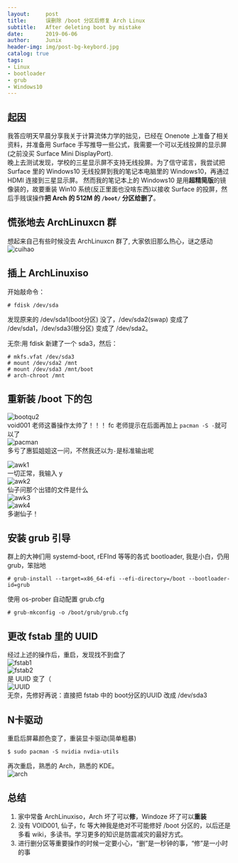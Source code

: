 ```yaml
---
layout:     post
title:      误删除 /boot 分区后修复 Arch Linux
subtitle:   After deleting boot by mistake
date:       2019-06-06
author:     Junix
header-img: img/post-bg-keybord.jpg
catalog: true
tags:
- Linux
- bootloader
- grub
- Windows10
---
```


## 起因
我答应明天早晨分享我关于计算流体力学的拙见，已经在 Onenote 上准备了相关资料，并准备用 Surface 手写推导一些公式，我需要一个可以无线投屏的显示屏(之前没买 Surface Mini DisplayPort).  
晚上去测试发现，学校的三星显示屏不支持无线投屏。为了信守诺言，我尝试把 Surface
里的 Windows10 无线投屏到我的笔记本电脑里的 Windows10，再通过 HDMI 连接到三星显示屏。
然而我的笔记本上的 Windows10 是用**超精简版**的镜像装的，故要重装 Win10 系统(反正里面也没啥东西)以接收 Surface 的投屏，然后手贱误操作**把 Arch 的 512M 的 `/boot/` 分区给删了**。

## 慌张地去 ArchLinuxcn 群

想起来自己有些时候没去 ArchLinuxcn 群了, 大家依旧那么热心，谜之感动  
![cuihao](/img/bootcuihao.png)

## 插上 ArchLinuxiso
开始敲命令：
```
# fdisk /dev/sda
```
发现原来的 /dev/sda1(boot分区) 没了，/dev/sda2(swap) 变成了 /dev/sda1，/dev/sda3(根分区) 变成了 /dev/sda2。

无奈:用 fdisk 新建了一个 sda3，然后：
```
# mkfs.vfat /dev/sda3
# mount /dev/sda2 /mnt
# mount /dev/sda3 /mnt/boot
# arch-chroot /mnt
```
## 重新装 /boot 下的包
![bootqu2](/img/bootqu2.png)  
 void001 老师这番操作太帅了！！！
 fc 老师提示在后面再加上 `pacman -S -`就可以了  
![pacman](/img/pacman.png)  
多亏了惠狐姐姐这一问，不然我还以为`-`是标准输出呢  

![awk1](/img/bootawk1.jpg)   
一切正常，我输入 y  
![awk2](/img/bootawk2.jpg)  
仙子问那个出错的文件是什么  
![awk3](/img/bootawk3.jpg)  
![awk4](/img/bootawk4.png)  
多谢仙子！

## 安装 grub 引导
群上的大神们用 systemd-boot, rEFInd 等等的各式 bootloader, 我是小白，仍用 grub，笨拙地
``` 
# grub-install --target=x86_64-efi --efi-directory=/boot --bootloader-id=grub
```
使用 os-prober 自动配置 grub.cfg
```
# grub-mkconfig -o /boot/grub/grub.cfg
```
## 更改 fstab 里的 UUID
经过上述的操作后，重启，发现找不到盘了  
![fstab1](/img/bootfstab1.jpg)  
![fstab2](/img/bootfstab2.jpg)  
是 UUID 变了（  
![UUID](/img/bootUUID.png)  
无奈，先修好再说：直接把 fstab 中的 boot分区的UUID 改成 /dev/sda3
## N卡驱动
重启后屏幕颜色变了，重装显卡驱动(简单粗暴)
```
$ sudo pacman -S nvidia nvdia-utils
```
再次重启，熟悉的 Arch，熟悉的 KDE。  
![arch](/img/btwarch.webp)

## 总结
1. 家中常备 ArchLinuxiso，Arch 坏了可以**修**，Windoze 坏了可以**重装**
2. 没有 VOID001, 仙子，fc 等大神我是绝对不可能修好 /boot 分区的，以后还是多看 wiki，多读书。学习更多的知识是防震减灾的最好方式。
3. 进行删分区等重要操作的时候一定要小心，“删”是一秒钟的事，“修”是一小时的事
